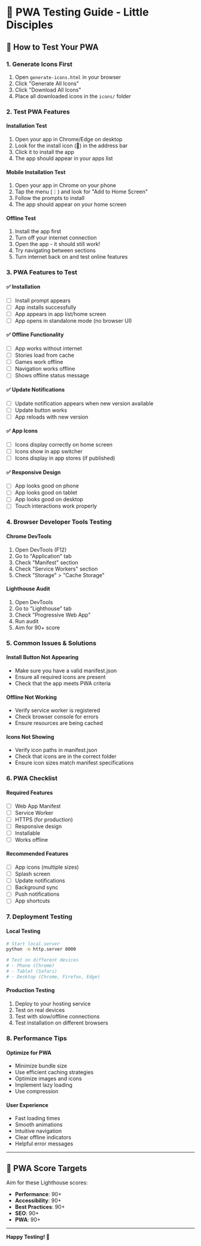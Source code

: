 # 📱 PWA Testing Guide - Little Disciples

## 🚀 How to Test Your PWA

### 1. **Generate Icons First**
1. Open `generate-icons.html` in your browser
2. Click "Generate All Icons" 
3. Click "Download All Icons"
4. Place all downloaded icons in the `icons/` folder

### 2. **Test PWA Features**

#### **Installation Test**
1. Open your app in Chrome/Edge on desktop
2. Look for the install icon (📱) in the address bar
3. Click it to install the app
4. The app should appear in your apps list

#### **Mobile Installation Test**
1. Open your app in Chrome on your phone
2. Tap the menu (⋮) and look for "Add to Home Screen"
3. Follow the prompts to install
4. The app should appear on your home screen

#### **Offline Test**
1. Install the app first
2. Turn off your internet connection
3. Open the app - it should still work!
4. Try navigating between sections
5. Turn internet back on and test online features

### 3. **PWA Features to Test**

#### ✅ **Installation**
- [ ] Install prompt appears
- [ ] App installs successfully
- [ ] App appears in app list/home screen
- [ ] App opens in standalone mode (no browser UI)

#### ✅ **Offline Functionality**
- [ ] App works without internet
- [ ] Stories load from cache
- [ ] Games work offline
- [ ] Navigation works offline
- [ ] Shows offline status message

#### ✅ **Update Notifications**
- [ ] Update notification appears when new version available
- [ ] Update button works
- [ ] App reloads with new version

#### ✅ **App Icons**
- [ ] Icons display correctly on home screen
- [ ] Icons show in app switcher
- [ ] Icons display in app stores (if published)

#### ✅ **Responsive Design**
- [ ] App looks good on phone
- [ ] App looks good on tablet
- [ ] App looks good on desktop
- [ ] Touch interactions work properly

### 4. **Browser Developer Tools Testing**

#### **Chrome DevTools**
1. Open DevTools (F12)
2. Go to "Application" tab
3. Check "Manifest" section
4. Check "Service Workers" section
5. Check "Storage" > "Cache Storage"

#### **Lighthouse Audit**
1. Open DevTools
2. Go to "Lighthouse" tab
3. Check "Progressive Web App"
4. Run audit
5. Aim for 90+ score

### 5. **Common Issues & Solutions**

#### **Install Button Not Appearing**
- Make sure you have a valid manifest.json
- Ensure all required icons are present
- Check that the app meets PWA criteria

#### **Offline Not Working**
- Verify service worker is registered
- Check browser console for errors
- Ensure resources are being cached

#### **Icons Not Showing**
- Verify icon paths in manifest.json
- Check that icons are in the correct folder
- Ensure icon sizes match manifest specifications

### 6. **PWA Checklist**

#### **Required Features**
- [ ] Web App Manifest
- [ ] Service Worker
- [ ] HTTPS (for production)
- [ ] Responsive design
- [ ] Installable
- [ ] Works offline

#### **Recommended Features**
- [ ] App icons (multiple sizes)
- [ ] Splash screen
- [ ] Update notifications
- [ ] Background sync
- [ ] Push notifications
- [ ] App shortcuts

### 7. **Deployment Testing**

#### **Local Testing**
```bash
# Start local server
python -m http.server 8000

# Test on different devices
# - Phone (Chrome)
# - Tablet (Safari)
# - Desktop (Chrome, Firefox, Edge)
```

#### **Production Testing**
1. Deploy to your hosting service
2. Test on real devices
3. Test with slow/offline connections
4. Test installation on different browsers

### 8. **Performance Tips**

#### **Optimize for PWA**
- Minimize bundle size
- Use efficient caching strategies
- Optimize images and icons
- Implement lazy loading
- Use compression

#### **User Experience**
- Fast loading times
- Smooth animations
- Intuitive navigation
- Clear offline indicators
- Helpful error messages

---

## 🎯 **PWA Score Targets**

Aim for these Lighthouse scores:
- **Performance**: 90+
- **Accessibility**: 90+
- **Best Practices**: 90+
- **SEO**: 90+
- **PWA**: 90+

---

**Happy Testing! 🌟** 